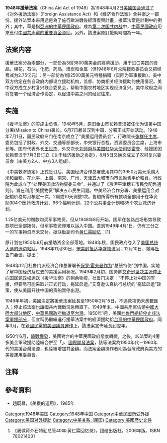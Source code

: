 **1948年援華法案**（China Aid Act of 1948）為1948年4月2日[美國国会通过了](https://zh.wikipedia.org/wiki/美國国会 "wikilink")《对外援助法案》（Foreign Assistance Act）和《经济合作法案》合并案之一部份。援外法案本來用途是為了施行歐洲戰後經濟復興計畫，援華法案是計劃中的例外；其中，華是指[亞洲的](../Page/亚洲.md "wikilink")[中華民國政府](../Page/中華民國政府.md "wikilink")。成為[第二次国共内战](../Page/第二次国共内战.md "wikilink")中，[中華民國政府](../Page/中華民國政府.md "wikilink")用來應付[中國共產黨的重要資金資助](https://zh.wikipedia.org/wiki/中國共產黨 "wikilink")。另外，該法案原訂援助時間為一年。

## 法案内容

援華法案分為兩部分，一部份為3億3800萬美金的經濟援助，用于进口美国的食品，棉花，石油，化肥，药品，煤炭和金属（但1948年6月众院拨款委员会又把经费减为2.75亿元）；另一部份為1億2500萬美元特種捐赠（实际为軍事援助）。美中双方约定在各自政府内部设立援助机构，监督、协商相关经济援助的使用情况。美中双方成立乡村复兴联合委员会，帮助中国农村地区实现经济复兴。美中政府之间将签署一个经济合作协定，以促进中美之间的经贸往来。

## 实施

《援华法案》的实施由负责。1948年5月，原旧金山市长赖普汉被任命为该署中国分署(Mission to China)署长。6月7日赖普汉到中国，分署正式开始活动。1948年7月1日，国民政府专门在南京成立了“美援运用委员会”，行政院长[张群任主席](https://zh.wikipedia.org/wiki/张群 "wikilink")，委员包括了财政、外交、交通等部部长，中央银行总裁，资源委员会主席，上海市长等。国府代表外长[王世杰](https://zh.wikipedia.org/wiki/王世杰 "wikilink")、外交次长[刘师舜与美国驻华大使](https://zh.wikipedia.org/wiki/刘师舜 "wikilink")[司徒雷登](../Page/司徒雷登.md "wikilink")、经援团团长赖普汉于7月3日订立《关于经济援助之协定》，8月5日又换文成立了农村复兴委员会（由美方2人、中方3人组成)。

《中美救济协定》正式签订后，美国经济合作总署使用其中的3950万美元采购大米和面粉，在北平、上海、南京、广州、天津五大城市向市民抛售平价粮食。行政院为此成立了“处理美国救济物资委员会”，并通过了《京沪平津穗五市民食配售通则》，旨在利用“美援物资”解决五市民生问题。中美经济合作分署、美援运用会对配粮价格每月核定一次，2周或10天调整1次。售粮所得所有款项全部用于在华资助304个医药救济计划、96个福利计划、22个公共事业计划和85个农业救济计划。

1.25亿美元的赠款购买军事物资。但从1948年8月开始，国军在各路战场形势导致款项已全部拨付，但军事物资却难以运入中国。直到1949年4月1日，仍有三分之一的军事物资尚未交付。据联勤副司令[黄仁霖回忆](https://zh.wikipedia.org/wiki/黄仁霖 "wikilink")：\[1\]

原计划在1950年6月前援助资金全部落地。1948年秋，国民政府卷入了[美国总统大选的选边站队](https://zh.wikipedia.org/wiki/1948年美国总统选举 "wikilink")。1948年11月30日，[宋美龄抵达华盛顿访问](https://zh.wikipedia.org/wiki/宋美龄 "wikilink")；12月10日，她与[杜鲁门会谈](../Page/哈里·S·杜鲁门.md "wikilink")，提出：

1948年12月杜鲁门派经济合作总署署长[保罗·霍夫曼作为](https://zh.wikipedia.org/wiki/保罗·霍夫曼 "wikilink")"总统特使"到中国，实地了解中国经济及过去的美援运用状况。1949年2月初，国务卿[艾奇逊坚决主张停止向国民党政权运送](https://zh.wikipedia.org/wiki/艾奇逊 "wikilink")《援华法案》的剩余物资，杜鲁门决定：“不停止对中国的军援，但要尽可能采取非正式行动，拖延启运。”艾奇逊认真执行总统的“拖延启运”政策，使从美国开往中国的货船暂停出港。

1949年年初，美國決定將援華法案延長至1950年2月15日，不過款項仍未悉數匯入；停止該法案也讓國共內戰戰況急轉直下。1949年末，中國共產黨佔領[中國大陸大部分地区](https://zh.wikipedia.org/wiki/中國大陸 "wikilink")，[中華民國政府撤退至台灣](../Page/国府迁台.md "wikilink")。1950年1月，美國[杜魯門總統停止該法案軍援部分](https://zh.wikipedia.org/wiki/哈利·S·杜鲁门 "wikilink")，但宣稱仍繼續進行援華法案中的經濟援助給[台灣的中華民國政府](https://zh.wikipedia.org/wiki/台灣 "wikilink")。同年3月，在親[國民黨的美國議員運作下](https://zh.wikipedia.org/wiki/國民黨 "wikilink")，該法案宣佈延長到翌年。

1950年6月，[韓戰爆發](https://zh.wikipedia.org/wiki/朝鮮戰爭 "wikilink")，美國對台的中華民國政府態度轉變，之後，該法案的4億多美金軍政援助陸續合併至「」、[國際開發法案](https://zh.wikipedia.org/wiki/國際開發法案 "wikilink")，該等法案為1950年代－1960年代的美援台灣法源，也陸續增加其金額。而法案金額操作者則為台灣政府與美方的美援運用委員會。

## 注释

## 參考資料

  - 趙既昌，《美援的運用》，1985年

[Category:1948年美国](https://zh.wikipedia.org/wiki/Category:1948年美国 "wikilink") [Category:1948年中国](https://zh.wikipedia.org/wiki/Category:1948年中国 "wikilink") [Category:中華民國所受外援](https://zh.wikipedia.org/wiki/Category:中華民國所受外援 "wikilink") [Category:美国对外援助](https://zh.wikipedia.org/wiki/Category:美国对外援助 "wikilink") [Category:中美关系_(民国)](https://zh.wikipedia.org/wiki/Category:中美关系_\(民国\) "wikilink") [Category:美國歷史文件](https://zh.wikipedia.org/wiki/Category:美國歷史文件 "wikilink")

1.  《我做蒋介石特勤总管40年:黄仁霖回忆录》，团结出版社，2006年版。ISBN 780214031